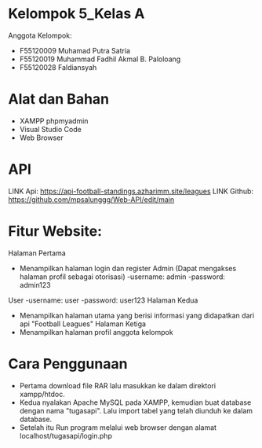 # Kelompok 5_Kelas A
Anggota Kelompok:
- F55120009 Muhamad Putra Satria
- F55120019 Muhammad Fadhil Akmal B. Paloloang
- F55120028 Faldiansyah

# Alat dan Bahan
- XAMPP phpmyadmin
- Visual Studio Code
- Web Browser

# API
LINK Api: https://api-football-standings.azharimm.site/leagues
LINK Github: https://github.com/mpsalunggg/Web-API/edit/main

# Fitur Website:
Halaman Pertama
- Menampilkan halaman login dan register
Admin (Dapat mengakses halaman profil sebagai otorisasi)
-username: admin
-password: admin123

User
-username: user
-password: user123
Halaman Kedua
- Menampilkan halaman utama yang berisi informasi yang didapatkan dari api "Football Leagues"
Halaman Ketiga
- Menampilkan halaman profil anggota kelompok

# Cara Penggunaan
- Pertama download file RAR lalu masukkan ke dalam direktori xampp/htdoc.
- Kedua nyalakan Apache MySQL pada XAMPP, kemudian buat database dengan nama "tugasapi". Lalu import tabel yang telah diunduh ke dalam database.
- Setelah itu Run program melalui web browser dengan alamat localhost/tugasapi/login.php

